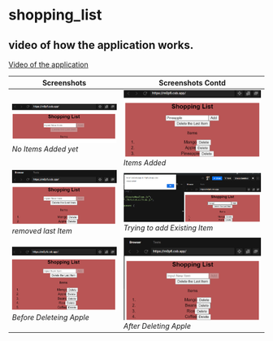 # shopping_list

## video of how the application works.

[Video of the application](asset/video.webm)

| **Screenshots**  | **Screenshots Contd**|
|------------|------------|
| ![empty](asset/empty.png) _No Items Added yet_ | ![addeditems](asset/addedItems.png) _Items Added_ |
| ![emovelastItem](asset/removelastItem.png) _removed last Item_| ![addingExistingItem](asset/addingExistingItem.png) _Trying to add Existing Item_ |
| ![BeforeDeleteingApple](asset/BeforeDeleteingApple.png) _Before Deleteing Apple_ | ![AfterDeletingApple](asset/AfterDeletingApple.png) _After Deleting Apple_ |
